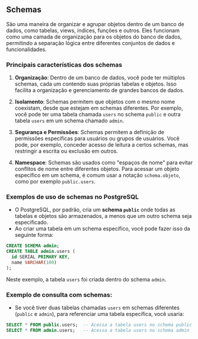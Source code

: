 ## **Schemas**

São uma maneira de organizar e agrupar objetos dentro de um banco de dados, como tabelas, views, índices, funções e outros. Eles funcionam como uma camada de organização para os objetos do banco de dados, permitindo a separação lógica entre diferentes conjuntos de dados e funcionalidades.

### Principais características dos **schemas**

1. **Organização**: Dentro de um banco de dados, você pode ter múltiplos schemas, cada um contendo suas próprias tabelas e objetos. Isso facilita a organização e gerenciamento de grandes bancos de dados.

2. **Isolamento**: Schemas permitem que objetos com o mesmo nome coexistam, desde que estejam em schemas diferentes. Por exemplo, você pode ter uma tabela chamada `users` no schema `public` e outra tabela `users` em um schema chamado `admin`.

3. **Segurança e Permissões**: Schemas permitem a definição de permissões específicas para usuários ou grupos de usuários. Você pode, por exemplo, conceder acesso de leitura a certos schemas, mas restringir a escrita ou exclusão em outros.

4. **Namespace**: Schemas são usados como "espaços de nome" para evitar conflitos de nome entre diferentes objetos. Para acessar um objeto específico em um schema, é comum usar a notação `schema.objeto`, como por exemplo `public.users`.

### Exemplos de uso de schemas no PostgreSQL

- O PostgreSQL, por padrão, cria um **schema `public`** onde todas as tabelas e objetos são armazenados, a menos que um outro schema seja especificado.
- Ao criar uma tabela em um schema específico, você pode fazer isso da seguinte forma:
```sql
CREATE SCHEMA admin;
CREATE TABLE admin.users (
  id SERIAL PRIMARY KEY,
  name VARCHAR(100)
);
```

Neste exemplo, a tabela `users` foi criada dentro do schema `admin`.

### Exemplo de consulta com schemas:
- Se você tiver duas tabelas chamadas `users` em schemas diferentes (`public` e `admin`), para referenciar uma tabela específica, você usaria:
```sql
SELECT * FROM public.users;  -- Acessa a tabela users no schema public
SELECT * FROM admin.users;   -- Acessa a tabela users no schema admin
```